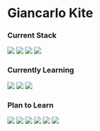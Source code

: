 <h1>Giancarlo Kite</h1> 

<h3>Current Stack</h2>

<div>
  <img src="https://img.shields.io/badge/html5-E34F26?style=for-the-badge&logo=html5&logoColor=white">
  <img src="https://img.shields.io/badge/CSS3-1572B6?style=for-the-badge&logo=css3&logoColor=white">
  <img src="https://img.shields.io/badge/JavaScript-F7DF1E?style=for-the-badge&logo=javascript&logoColor=black">
  <img src="https://img.shields.io/badge/python-275d8a?style=for-the-badge&logo=python&logoColor=yellow">
</div>

<h3>Currently Learning</h2>

<div>
  <img src="https://img.shields.io/badge/MongoDB-13aa52?style=for-the-badge&logo=MongoDB&logoColor=white">
  <img src="https://img.shields.io/badge/Express.js-ffffff?style=for-the-badge&logo=express&logoColor=black"> 
  <img src="https://img.shields.io/badge/node.js-339933?style=for-the-badge&logo=Node.js&logoColor=white">
</div>

<h3>Plan to Learn</h2>

<div>
  <img src="https://img.shields.io/badge/React-61dafb?style=for-the-badge&logo=react&logoColor=black"> 
  <img src="https://img.shields.io/badge/typescript-3178c6?style=for-the-badge&logo=typescript&logoColor=white">
  <img src="https://img.shields.io/badge/php-336699?style=for-the-badge&logo=php&logoColor=white">
  <img src="https://img.shields.io/badge/mysql-00758f?style=for-the-badge&logo=mysql&logoColor=white">
  <img src="https://img.shields.io/badge/graphql-f4447c?style=for-the-badge&logo=graphql&logoColor=white">
  <img src="https://img.shields.io/badge/svelte-FF3E00?style=for-the-badge&logo=graphql&logoColor=white">
</div>
